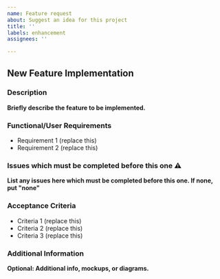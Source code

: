 ```yaml
---
name: Feature request
about: Suggest an idea for this project
title: ''
labels: enhancement
assignees: ''

---
```


## New Feature Implementation

### Description

**Briefly describe the feature to be implemented.**

### Functional/User Requirements

- Requirement 1 (replace this)
- Requirement 2 (replace this)

### Issues which must be completed before this one ⚠

**List any issues here which must be completed before this one. If none, put "none"**

### Acceptance Criteria

- Criteria 1 (replace this)
- Criteria 2 (replace this)
- Criteria 3 (replace this)

### Additional Information

**Optional: Additional info, mockups, or diagrams.**
